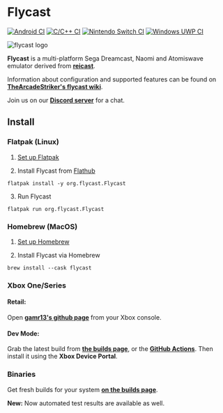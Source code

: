 # Flycast

[![Android CI](https://github.com/flyinghead/flycast/actions/workflows/android.yml/badge.svg)](https://github.com/flyinghead/flycast/actions/workflows/android.yml)
[![C/C++ CI](https://github.com/flyinghead/flycast/actions/workflows/c-cpp.yml/badge.svg)](https://github.com/flyinghead/flycast/actions/workflows/c-cpp.yml)
[![Nintendo Switch CI](https://github.com/flyinghead/flycast/actions/workflows/switch.yml/badge.svg)](https://github.com/flyinghead/flycast/actions/workflows/switch.yml)
[![Windows UWP CI](https://github.com/flyinghead/flycast/actions/workflows/uwp.yml/badge.svg)](https://github.com/flyinghead/flycast/actions/workflows/uwp.yml)

![flycast logo](https://github.com/flyinghead/flycast/raw/master/shell/linux/flycast.png)

**Flycast** is a multi-platform Sega Dreamcast, Naomi and Atomiswave emulator derived from [**reicast**](https://reicast.com/).

Information about configuration and supported features can be found on [**TheArcadeStriker's flycast wiki**](https://github.com/TheArcadeStriker/flycast-wiki/wiki).

Join us on our [**Discord server**](https://discord.gg/X8YWP8w) for a chat. 

## Install

### Flatpak (Linux)

1. [Set up Flatpak](https://www.flatpak.org/setup/)

2. Install Flycast from [Flathub](https://flathub.org/apps/details/org.flycast.Flycast)

`flatpak install -y org.flycast.Flycast`

3. Run Flycast

`flatpak run org.flycast.Flycast`

### Homebrew (MacOS)

1. [Set up Homebrew](https://brew.sh)

2. Install Flycast via Homebrew

`brew install --cask flycast`

### Xbox One/Series

#### Retail:
Open [**gamr13's github page**](https://gamr13.github.io/) from your Xbox console.

#### Dev Mode:
Grab the latest build from [**the builds page**](https://flyinghead.github.io/flycast-builds/), or the [**GitHub Actions**](https://github.com/flyinghead/flycast/actions/workflows/uwp.yml). Then install it using the **Xbox Device Portal**.

### Binaries

Get fresh builds for your system [**on the builds page**](https://flyinghead.github.io/flycast-builds/).

**New:** Now automated test results are available as well. 
